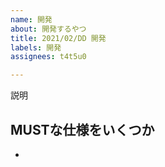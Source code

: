```yaml
---
name: 開発
about: 開発するやつ
title: 2021/02/DD 開発
labels: 開発
assignees: t4t5u0

---
```


説明

MUSTな仕様をいくつか
- 
-
